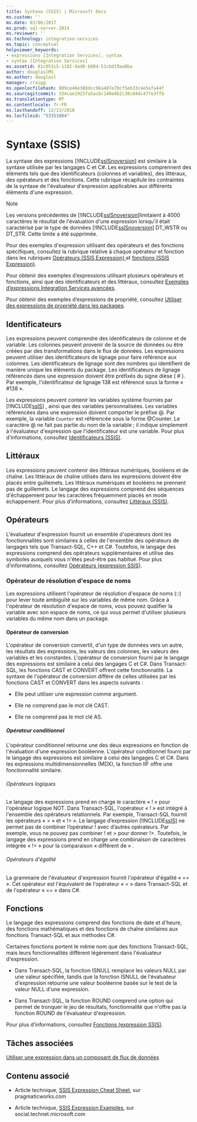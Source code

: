 ```yaml
---
title: Syntaxe (SSIS) | Microsoft Docs
ms.custom: ''
ms.date: 03/06/2017
ms.prod: sql-server-2014
ms.reviewer: ''
ms.technology: integration-services
ms.topic: conceptual
helpviewer_keywords:
- expressions [Integration Services], syntax
- syntax [Integration Services]
ms.assetid: 61c053c5-1182-4ad0-b804-51cbd19aa0ba
author: douglaslMS
ms.author: douglasl
manager: craigg
ms.openlocfilehash: 809ce46e388dcc96a407e70cf5eb33c4e5afa44f
ms.sourcegitcommit: 334cae1925fa5ac6c140e0b2c38c844c477e3ffb
ms.translationtype: MT
ms.contentlocale: fr-FR
ms.lasthandoff: 12/13/2018
ms.locfileid: "53351004"
---
```

# <a name="syntax-ssis"></a>Syntaxe (SSIS)
  La syntaxe des expressions [!INCLUDE[ssISnoversion](../../includes/ssisnoversion-md.md)] est similaire à la syntaxe utilisée par les langages C et C#. Les expressions comprennent des éléments tels que des identificateurs (colonnes et variables), des littéraux, des opérateurs et des fonctions. Cette rubrique récapitule les contraintes de la syntaxe de l'évaluateur d'expression applicables aux différents éléments d'une expression.  
  
> [!NOTE]  
>  Les versions précédentes de [!INCLUDE[ssISnoversion](../../includes/ssisnoversion-md.md)]limitaient à 4000 caractères le résultat de l'évaluation d'une expression lorsqu'il était caractérisé par le type de données [!INCLUDE[ssISnoversion](../../includes/ssisnoversion-md.md)] DT_WSTR ou DT_STR. Cette limite a été supprimée.  
  
 Pour des exemples d'expression utilisant des opérateurs et des fonctions spécifiques, consultez la rubrique relative à chaque opérateur et fonction dans les rubriques [Opérateurs &#40;SSIS Expression&#41; ](operators-ssis-expression.md) et [fonctions &#40;SSIS Expression&#41;](functions-ssis-expression.md).  
  
 Pour obtenir des exemples d’expressions utilisant plusieurs opérateurs et fonctions, ainsi que des identificateurs et des littéraux, consultez [Exemples d’expressions Integration Services avancées](examples-of-advanced-integration-services-expressions.md).  
  
 Pour obtenir des exemples d’expressions de propriété, consultez [Utiliser des expressions de propriété dans les packages](use-property-expressions-in-packages.md).  
  
## <a name="identifiers"></a>Identificateurs  
 Les expressions peuvent comprendre des identificateurs de colonne et de variable. Les colonnes peuvent provenir de la source de données ou être créées par des transformations dans le flux de données. Les expressions peuvent utiliser des identificateurs de lignage pour faire référence aux colonnes. Les identificateurs de lignage sont des nombres qui identifient de manière unique les éléments du package. Les identificateurs de lignage référencés dans une expression doivent être préfixés du signe dièse ( # ). Par exemple, l'identificateur de lignage 138 est référencé sous la forme « #138 ».  
  
 Les expressions peuvent contenir les variables système fournies par [!INCLUDE[ssIS](../../includes/ssis-md.md)] , ainsi que des variables personnalisées. Les variables référencées dans une expression doivent comporter le préfixe \@. Par exemple, la variable `Counter` est référencée sous la forme \@Counter. Le caractère \@ ne fait pas partie du nom de la variable ; il indique simplement à l'évaluateur d'expression que l'identificateur est une variable. Pour plus d’informations, consultez [Identificateurs &#40;SSIS&#41;](identifiers-ssis.md).  
  
## <a name="literals"></a>Littéraux  
 Les expressions peuvent contenir des littéraux numériques, booléens et de chaîne. Les littéraux de chaîne utilisés dans les expressions doivent être placés entre guillemets. Les littéraux numériques et booléens ne prennent pas de guillemets. Le langage des expressions comprend des séquences d'échappement pour les caractères fréquemment placés en mode échappement. Pour plus d’informations, consultez [Littéraux &#40;SSIS&#41;](numeric-string-and-boolean-literals.md).  
  
## <a name="operators"></a>Opérateurs  
 L'évaluateur d'expression fournit un ensemble d'opérateurs dont les fonctionnalités sont similaires à celles de l'ensemble des opérateurs de langages tels que Transact-SQL, C++ et C#. Toutefois, le langage des expressions comprend des opérateurs supplémentaires et utilise des symboles auxquels vous n'êtes peut-être pas habitué. Pour plus d’informations, consultez [Opérateurs &#40;expression SSIS&#41;](operators-ssis-expression.md).  
  
### <a name="namespace-resolution-operator"></a>Opérateur de résolution d'espace de noms  
 Les expressions utilisent l'opérateur de résolution d'espace de noms (::) pour lever toute ambiguïté sur les variables de même nom. Grâce à l'opérateur de résolution d'espace de noms, vous pouvez qualifier la variable avec son espace de noms, ce qui vous permet d'utiliser plusieurs variables du même nom dans un package.  
  
#### <a name="cast-operator"></a>Opérateur de conversion  
 L'opérateur de conversion convertit, d'un type de données vers un autre, les résultats des expressions, les valeurs des colonnes, les valeurs des variables et les constantes. L'opérateur de conversion fourni par le langage des expressions est similaire à celui des langages C et C#. Dans Transact-SQL, les fonctions CAST et CONVERT offrent cette fonctionnalité. La syntaxe de l'opérateur de conversion diffère de celles utilisées par les fonctions CAST et CONVERT dans les aspects suivants :  
  
-   Elle peut utiliser une expression comme argument.  
  
-   Elle ne comprend pas le mot clé CAST.  
  
-   Elle ne comprend pas le mot clé AS.  
  
##### <a name="conditional-operator"></a>Opérateur conditionnel  
 L'opérateur conditionnel retourne une des deux expressions en fonction de l'évaluation d'une expression booléenne. L'opérateur conditionnel fourni par le langage des expressions est similaire à celui des langages C et C#. Dans les expressions multidimensionnelles (MDX), la fonction IIF offre une fonctionnalité similaire.  
  
###### <a name="logical-operators"></a>Opérateurs logiques  
 Le langage des expressions prend en charge le caractère « ! » pour l'opérateur logique NOT. Dans Transact-SQL, l'opérateur « ! » est intégré à l'ensemble des opérateurs relationnels. Par exemple, Transact-SQL fournit les opérateurs « > » et « !> ». Le langage d’expression [!INCLUDE[ssIS](../../includes/ssis-md.md)] ne permet pas de combiner l’opérateur ! avec d’autres opérateurs. Par exemple, vous ne pouvez pas combiner ! et > pour donner !>. Toutefois, le langage des expressions prend en charge une combinaison de caractères intégrée « != » pour la comparaison « différent de » .  
  
###### <a name="equality-operators"></a>Opérateurs d'égalité  
 La grammaire de l'évaluateur d'expression fournit l'opérateur d'égalité « == ». Cet opérateur est l'équivalent de l'opérateur « = » dans Transact-SQL et de l'opérateur « == » dans C#.  
  
## <a name="functions"></a>Fonctions  
 Le langage des expressions comprend des fonctions de date et d'heure, des fonctions mathématiques et des fonctions de chaîne similaires aux fonctions Transact-SQL et aux méthodes C#.  
  
 Certaines fonctions portent le même nom que des fonctions Transact-SQL, mais leurs fonctionnalités diffèrent légèrement dans l'évaluateur d'expression.  
  
-   Dans Transact-SQL, la fonction ISNULL remplace les valeurs NULL par une valeur spécifiée, tandis que la fonction ISNULL de l'évaluateur d'expression retourne une valeur booléenne basée sur le test de la valeur NULL d'une expression.  
  
-   Dans Transact-SQL, la fonction ROUND comprend une option qui permet de tronquer le jeu de résultats, fonctionnalité que n'offre pas la fonction ROUND de l'évaluateur d'expression.  
  
 Pour plus d’informations, consultez [Fonctions &#40;expression SSIS&#41;](functions-ssis-expression.md).  
  
## <a name="related-tasks"></a>Tâches associées  
 [Utiliser une expression dans un composant de flux de données](../use-an-expression-in-a-data-flow-component.md)  
  
## <a name="related-content"></a>Contenu associé  
  
-   Article technique, [SSIS Expression Cheat Sheet](https://go.microsoft.com/fwlink/?LinkId=217683), sur pragmaticworks.com  
  
-   Article technique, [SSIS Expression Examples](https://go.microsoft.com/fwlink/?LinkId=220761), sur social.technet.microsoft.com  
  
  
